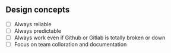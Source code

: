 ## Design concepts

- [ ] Always reliable
- [ ] Always predictable
- [ ] Always work even if Github or Gitlab is totally broken or down
- [ ] Focus on team colloration and documentation
